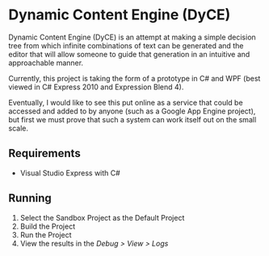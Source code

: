 # Dynamic Content Engine (DyCE) 

Dynamic Content Engine (DyCE) is an attempt at making a simple decision tree from which infinite combinations of text can be generated and the editor that will allow someone to guide that generation in an intuitive and approachable manner.

Currently, this project is taking the form of a prototype in C# and WPF (best viewed in C# Express 2010 and Expression Blend 4).

Eventually, I would like to see this put online as a service that could be accessed and added to by anyone (such as a Google App Engine project), but first we must prove that such a system can work itself out on the small scale.

## Requirements

* Visual Studio Express with C#

## Running

1. Select the Sandbox Project as the Default Project
2. Build the Project
3. Run the Project
4. View the results in the *Debug > View > Logs*
